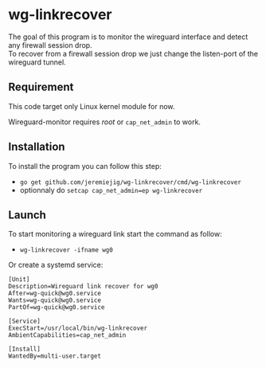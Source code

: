 # wg-linkrecover

The goal of this program is to monitor the wireguard interface and detect any firewall session drop.\
To recover from a firewall session drop we just change the listen-port of the wireguard tunnel.

## Requirement

This code target only Linux kernel module for now.

Wireguard-monitor requires *root* or `cap_net_admin` to work.

## Installation

To install the program you can follow this step:

* `go get github.com/jeremiejig/wg-linkrecover/cmd/wg-linkrecover`
* optionnaly do `setcap cap_net_admin=ep wg-linkrecover`

## Launch

To start monitoring a wireguard link start the command as follow:

* `wg-linkrecover -ifname wg0`

Or create a systemd service:

```systemd
[Unit]
Description=Wireguard link recover for wg0
After=wg-quick@wg0.service
Wants=wg-quick@wg0.service
PartOf=wg-quick@wg0.service

[Service]
ExecStart=/usr/local/bin/wg-linkrecover
AmbientCapabilities=cap_net_admin

[Install]
WantedBy=multi-user.target
```
